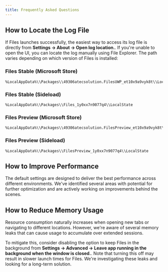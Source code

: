 ```yaml
---
title: Frequently Asked Questions
---
```


## How to Locate the Log File

If Files launches successfully, the easiest way to access its log file is directly from **Settings → About → Open log location.**. If you're unable to open the UI, you can locate the log manually using File Explorer. The path varies depending on which version of Files is installed:

### Files Stable (Microsoft Store)

```text
%LocalAppData%\\Packages\\49306atecsolution.FilesUWP_et10x9a9vyk8t\\LocalState
```

### Files Stable (Sideload)

```text
%LocalAppData%\\Packages\\Files_1y0xx7n9077q4\\LocalState
```

### Files Preview (Microsoft Store)

```text
%LocalAppData%\\Packages\\49306atecsolution.FilesPreview_et10x9a9vyk8t\\LocalState
```

### Files Preview (Sideload)

```text
%LocalAppData%\\Packages\\FilesPreview_1y0xx7n9077q4\\LocalState
```

## How to Improve Performance

The default settings are designed to deliver the best performance across different environments. We've identified several areas with potential for further optimization and are actively working on improvements behind the scenes.

## How to Reduce Memory Usage

Resource consumption naturally increases when opening new tabs or navigating to different locations. However, we're aware of several memory leaks that can cause usage to accumulate over extended sessions.

To mitigate this, consider disabling the option to keep Files in the background from **Settings → Advanced → Leave app running in the background when the window is closed.**. Note that turning this off may result in slower launch times for Files. We're investigating these leaks and looking for a long-term solution.